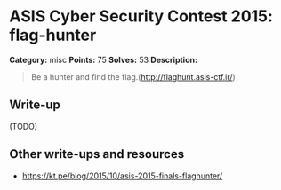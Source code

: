 # ASIS Cyber Security Contest 2015: flag-hunter

**Category:** misc
**Points:** 75
**Solves:** 53
**Description:**

> Be a hunter and find the flag.(http://flaghunt.asis-ctf.ir/)

## Write-up

(TODO)

## Other write-ups and resources

* https://kt.pe/blog/2015/10/asis-2015-finals-flaghunter/
